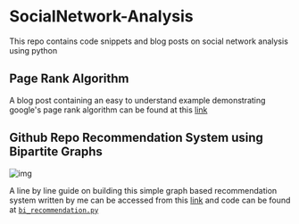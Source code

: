 # SocialNetwork-Analysis
This repo contains code snippets and blog posts on social network analysis using python

## Page Rank Algorithm

A blog post containing an easy to understand example demonstrating google's page rank algorithm can be found at this [link](https://pswaldia.github.io/2019-06-11-fifth-post/)


## Github Repo Recommendation System using Bipartite Graphs

![img](https://imgur.com/fFoMxaA.png)

A line by line guide on building this simple graph based recommendation system written by me can be accessed from this [link](https://pswaldia.github.io/2019-06-12-sixth-post/) and code can be found at [`bi_recommendation.py`](https://github.com/pswaldia/SocialNetwork-Analysis/blob/master/bi_recommendation.py)
